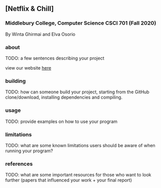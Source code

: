 ## [Netflix & Chill]
### Middlebury College, Computer Science CSCI 701 (Fall 2020)
By Winta Ghirmai and Elva Osorio
### about
TODO: a few sentences describing your project

view our website [here](https://wghirmai.github.io/cs701-mashed/)

### building
TODO: how can someone build your project, starting from the GitHub clone/download, installing dependencies and compiling.

### usage
TODO: provide examples on how to use your program

### limitations
TODO: what are some known limitations users should be aware of when running your program?

### references
TODO: what are some important resources for those who want to look further (papers that influenced your work + your final report)
